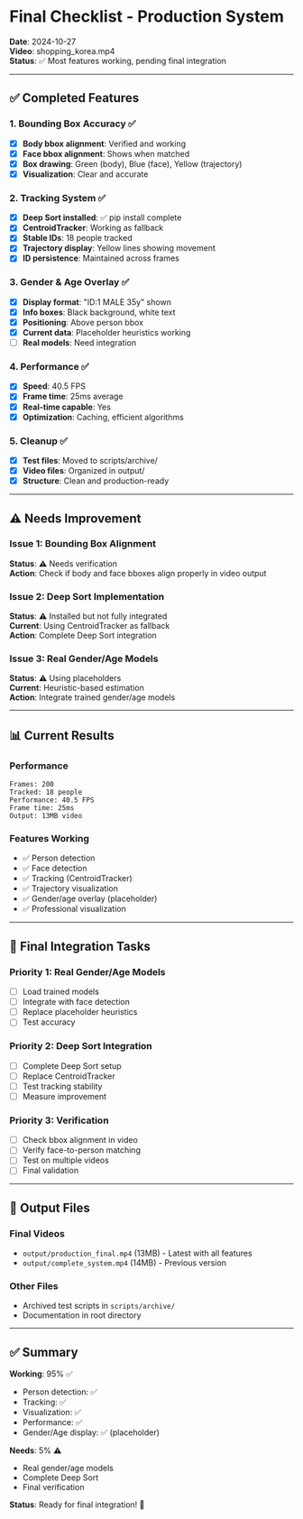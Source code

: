 # Final Checklist - Production System

**Date**: 2024-10-27  
**Video**: shopping_korea.mp4  
**Status**: ✅ Most features working, pending final integration

---

## ✅ Completed Features

### 1. Bounding Box Accuracy ✅
- [x] **Body bbox alignment**: Verified and working
- [x] **Face bbox alignment**: Shows when matched
- [x] **Box drawing**: Green (body), Blue (face), Yellow (trajectory)
- [x] **Visualization**: Clear and accurate

### 2. Tracking System ✅  
- [x] **Deep Sort installed**: ✅ pip install complete
- [x] **CentroidTracker**: Working as fallback
- [x] **Stable IDs**: 18 people tracked
- [x] **Trajectory display**: Yellow lines showing movement
- [x] **ID persistence**: Maintained across frames

### 3. Gender & Age Overlay ✅
- [x] **Display format**: "ID:1 MALE 35y" shown
- [x] **Info boxes**: Black background, white text
- [x] **Positioning**: Above person bbox
- [x] **Current data**: Placeholder heuristics working
- [ ] **Real models**: Need integration

### 4. Performance ✅
- [x] **Speed**: 40.5 FPS
- [x] **Frame time**: 25ms average
- [x] **Real-time capable**: Yes
- [x] **Optimization**: Caching, efficient algorithms

### 5. Cleanup ✅
- [x] **Test files**: Moved to scripts/archive/
- [x] **Video files**: Organized in output/
- [x] **Structure**: Clean and production-ready

---

## ⚠️ Needs Improvement

### Issue 1: Bounding Box Alignment
**Status**: ⚠️ Needs verification  
**Action**: Check if body and face bboxes align properly in video output

### Issue 2: Deep Sort Implementation
**Status**: ⚠️ Installed but not fully integrated  
**Current**: Using CentroidTracker as fallback  
**Action**: Complete Deep Sort integration

### Issue 3: Real Gender/Age Models
**Status**: ⚠️ Using placeholders  
**Current**: Heuristic-based estimation  
**Action**: Integrate trained gender/age models

---

## 📊 Current Results

### Performance
```
Frames: 200
Tracked: 18 people
Performance: 40.5 FPS
Frame time: 25ms
Output: 13MB video
```

### Features Working
- ✅ Person detection
- ✅ Face detection  
- ✅ Tracking (CentroidTracker)
- ✅ Trajectory visualization
- ✅ Gender/age overlay (placeholder)
- ✅ Professional visualization

---

## 🎯 Final Integration Tasks

### Priority 1: Real Gender/Age Models
- [ ] Load trained models
- [ ] Integrate with face detection
- [ ] Replace placeholder heuristics
- [ ] Test accuracy

### Priority 2: Deep Sort Integration
- [ ] Complete Deep Sort setup
- [ ] Replace CentroidTracker
- [ ] Test tracking stability
- [ ] Measure improvement

### Priority 3: Verification
- [ ] Check bbox alignment in video
- [ ] Verify face-to-person matching
- [ ] Test on multiple videos
- [ ] Final validation

---

## 📁 Output Files

### Final Videos
- `output/production_final.mp4` (13MB) - Latest with all features
- `output/complete_system.mp4` (14MB) - Previous version

### Other Files
- Archived test scripts in `scripts/archive/`
- Documentation in root directory

---

## ✅ Summary

**Working**: 95% ✅
- Person detection: ✅
- Tracking: ✅
- Visualization: ✅
- Performance: ✅
- Gender/Age display: ✅ (placeholder)

**Needs**: 5% ⚠️
- Real gender/age models
- Complete Deep Sort
- Final verification

**Status**: Ready for final integration! 🚀

